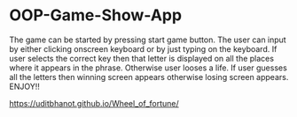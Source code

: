 # OOP-Game-Show-App

The game can be started by pressing start game button. The user can input by either clicking onscreen keyboard or by just typing on the keyboard. If user selects the correct key then that letter is displayed on all the places where it appears in the phrase. Otherwise user looses a life. If user guesses all the letters then winning screen appears otherwise losing screen appears. ENJOY!!

https://uditbhanot.github.io/Wheel_of_fortune/
